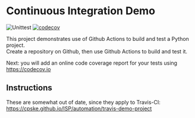 Continuous Integration Demo
============================
![Unittest](https://github.com/oMojiko/demo-pyci/actions/workflows/TestCI.yml/badge.svg)
[![codecov](https://codecov.io/gh/oMojiko/demo-pyci/branch/main/graph/badge.svg?token=QKSERRR8BT)](https://codecov.io/gh/oMojiko/demo-pyci)

This project demonstrates use of Github Actions to build and test a Python project.  
Create a repository on Github, then use Github Actions to build and test it.

Next: you will add an online code coverage report for your tests using <https://codecov.io>

## Instructions

These are somewhat out of date, since they apply to Travis-CI:
<https://cpske.github.io/ISP/automation/travis-demo-project>



